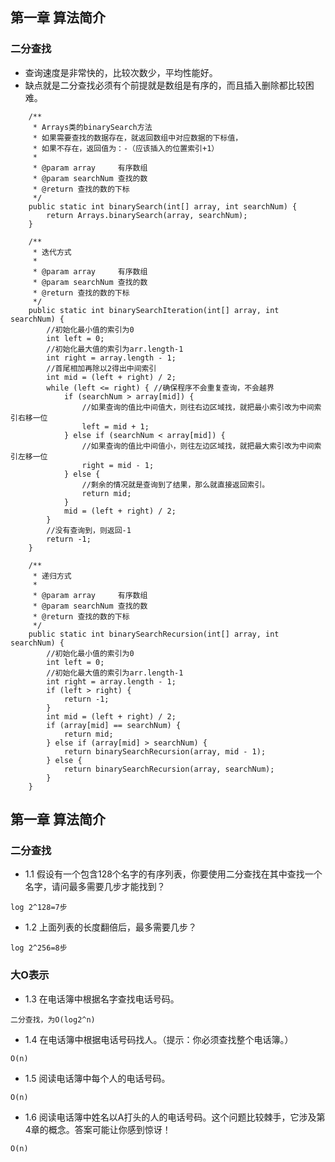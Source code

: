 

## 第一章 算法简介

### 二分查找

- 查询速度是非常快的，比较次数少，平均性能好。
- 缺点就是二分查找必须有个前提就是数组是有序的，而且插入删除都比较困难。

```
    /**
     * Arrays类的binarySearch方法
     * 如果需要查找的数据存在，就返回数组中对应数据的下标值，
     * 如果不存在，返回值为：-（应该插入的位置索引+1）
     *
     * @param array     有序数组
     * @param searchNum 查找的数
     * @return 查找的数的下标
     */
    public static int binarySearch(int[] array, int searchNum) {
        return Arrays.binarySearch(array, searchNum);
    }

    /**
     * 迭代方式
     *
     * @param array     有序数组
     * @param searchNum 查找的数
     * @return 查找的数的下标
     */
    public static int binarySearchIteration(int[] array, int searchNum) {
        //初始化最小值的索引为0
        int left = 0;
        //初始化最大值的索引为arr.length-1
        int right = array.length - 1;
        //首尾相加再除以2得出中间索引
        int mid = (left + right) / 2;
        while (left <= right) { //确保程序不会重复查询，不会越界
            if (searchNum > array[mid]) {
                //如果查询的值比中间值大，则往右边区域找，就把最小索引改为中间索引右移一位
                left = mid + 1;
            } else if (searchNum < array[mid]) {
                //如果查询的值比中间值小，则往左边区域找，就把最大索引改为中间索引左移一位
                right = mid - 1;
            } else {
                //剩余的情况就是查询到了结果，那么就直接返回索引。
                return mid;
            }
            mid = (left + right) / 2;
        }
        //没有查询到，则返回-1
        return -1;
    }

    /**
     * 递归方式
     *
     * @param array     有序数组
     * @param searchNum 查找的数
     * @return 查找的数的下标
     */
    public static int binarySearchRecursion(int[] array, int searchNum) {
        //初始化最小值的索引为0
        int left = 0;
        //初始化最大值的索引为arr.length-1
        int right = array.length - 1;
        if (left > right) {
            return -1;
        }
        int mid = (left + right) / 2;
        if (array[mid] == searchNum) {
            return mid;
        } else if (array[mid] > searchNum) {
            return binarySearchRecursion(array, mid - 1);
        } else {
            return binarySearchRecursion(array, searchNum);
        }
    }
```

## 第一章 算法简介
### 二分查找
- 1.1 假设有一个包含128个名字的有序列表，你要使用二分查找在其中查找一个名字，请问最多需要几步才能找到？
```
log 2^128=7步
```

- 1.2 上面列表的长度翻倍后，最多需要几步？
```
log 2^256=8步
```

### 大O表示
- 1.3 在电话簿中根据名字查找电话号码。
```
二分查找，为O(log2^n)
```

- 1.4 在电话簿中根据电话号码找人。（提示：你必须查找整个电话簿。）
```
O(n)
```

- 1.5 阅读电话簿中每个人的电话号码。
```
O(n)
```

- 1.6 阅读电话簿中姓名以A打头的人的电话号码。这个问题比较棘手，它涉及第4章的概念。答案可能让你感到惊讶！
```
O(n)
```

